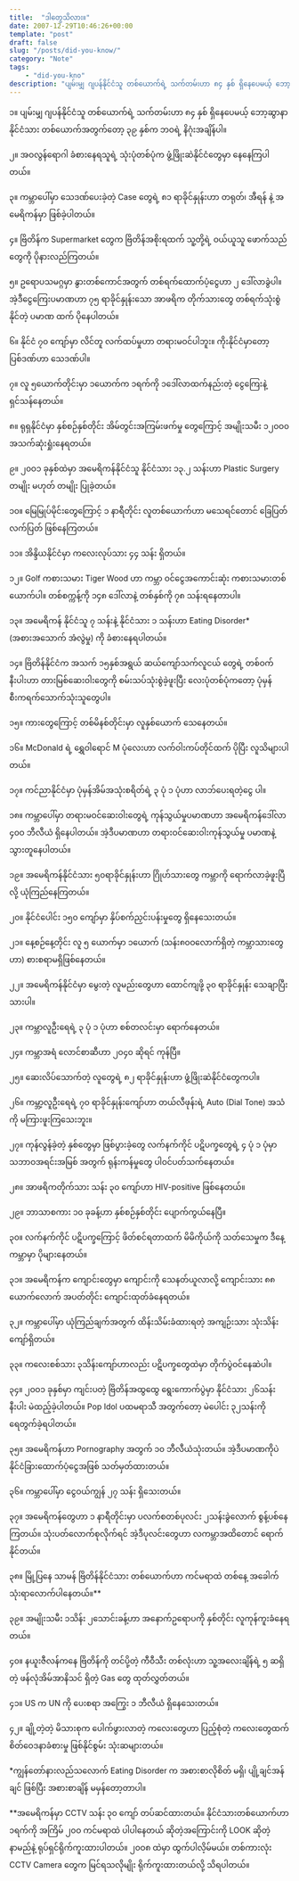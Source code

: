 ```yaml
---
title:  "ဒါတွေသိလား။"
date: 2007-12-29T10:46:26+00:00
template: "post"  
draft: false  
slug: "/posts/did-you-know/"  
category: "Note"
tags:
    - "did-you-kno"
description: "ပျမ်းမျှ ဂျပန်နိုင်ငံသူ တစ်ယောက်ရဲ့ သက်တမ်းဟာ ၈၄ နှစ် ရှိနေပေမယ့် ဘော့ဆွာနာနိုင်ငံသား တစ်ယောက်အတွက်တော့ ၃၉ နှစ်က ဘဝရဲ့ နိဂုံးအချိန်ပါ။ ..."
---
```


၁။ ပျမ်းမျှ ဂျပန်နိုင်ငံသူ တစ်ယောက်ရဲ့ သက်တမ်းဟာ ၈၄ နှစ် ရှိနေပေမယ့် ဘော့ဆွာနာနိုင်ငံသား တစ်ယောက်အတွက်တော့ ၃၉ နှစ်က ဘဝရဲ့ နိဂုံးအချိန်ပါ။

၂။ အဝလွန်ရောဂါ ခံစားနေရသူရဲ့ သုံးပုံတစ်ပုံက ဖွံ့ဖြိုးဆဲနိုင်ငံတွေမှာ နေနေကြပါတယ်။

၃။ ကမ္ဘာပေါ်မှာ သေဒဏ်ပေးခဲ့တဲ့ Case တွေရဲ့ ၈၁ ရာခိုင်နှုန်းဟာ တရုတ်၊ အီရန် နဲ့ အမေရိကန်မှာ ဖြစ်ခဲ့ပါတယ်။

၄။ ဗြိတိန်က Supermarket တွေက ဗြိတိန်အစိုးရထက် သူ့တို့ရဲ့ ဝယ်ယူသူ ဖောက်သည်တွေကို ပိုနားလည်ကြတယ်။

၅။ ဥရောပသမဂ္ဂမှာ နွားတစ်ကောင်အတွက် တစ်ရက်ထောက်ပံ့ငွေဟာ ၂ ဒေါ်လာခွဲပါ။ အဲ့ဒီငွေကြေးပမာဏဟာ ၇၅ ရာခိုင်နှုန်းသော အာဖရိက တိုက်သားတွေ တစ်ရက်သုံးစွဲနိုင်တဲ့ ပမာဏ ထက် ပိုနေပါတယ်။

၆။ နိုင်ငံ ၇၀ ကျော်မှာ လိင်တူ လက်ထပ်မှုဟာ တရားမဝင်ပါဘူး။ ကိုးနိုင်ငံမှာတော့ ပြစ်ဒဏ်ဟာ သေဒဏ်ပါ။

၇။ လူ ၅ယောက်တိုင်းမှာ ၁ယောက်က ၁ရက်ကို ၁ဒေါ်လာထက်နည်းတဲ့ ငွေကြေးနဲ့ ရှင်သန်နေတယ်။

၈။ ရုရှနိုင်ငံမှာ နှစ်စဉ်နှစ်တိုင်း အိမ်တွင်းအကြမ်းဖက်မှု တွေကြောင့် အမျိုးသမီး ၁၂၀ဝ၀ အသက်ဆုံးရှုံးနေရတယ်။

၉။ ၂၀ဝ၁ ခုနှစ်ထဲမှာ အမေရိကန်နိုင်ငံသူ နိုင်ငံသား ၁၃.၂ သန်းဟာ Plastic Surgery တမျိုး မဟုတ် တမျိုး ပြုခဲ့တယ်။

၁၀။ မြေမြုပ်မိုင်းတွေကြောင့် ၁ နာရီတိုင်း လူတစ်ယောက်ဟာ မသေရင်တောင် ခြေပြတ်လက်ပြတ် ဖြစ်နေကြတယ်။

၁၁။ အိန္ဒိယနိုင်ငံမှာ ကလေးလုပ်သား ၄၄ သန်း ရှိတယ်။

၁၂။ Golf ကစားသမား Tiger Wood ဟာ ကမ္ဘာ ဝင်ငွေအကောင်းဆုံး ကစားသမားတစ်ယောက်ပါ။ တစ်စက္ကန့်ကို ၁၄၈ ဒေါ်လာနဲ့ တစ်နှစ်ကို ၇၈ သန်းရနေတာပါ။

၁၃။ အမေရိကန် နိုင်ငံသူ ၇ သန်းနဲ့ နိုင်ငံသား ၁ သန်းဟာ Eating Disorder* (အစားအသောက် အံလွဲမှု) ကို ခံစားနေရပါတယ်။

၁၄။ ဗြိတိန်နိုင်ငံက အသက် ၁၅နှစ်အရွယ် ဆယ်ကျော်သက်လူငယ် တွေရဲ့ တစ်ဝက်နီးပါးဟာ တားမြစ်ဆေးဝါးတွေကို စမ်းသပ်သုံးစွဲခဲ့ဖူးပြီး လေးပုံတစ်ပုံကတော့ ပုံမှန် စီးကရက်သောက်သုံးသူတွေပါ။

၁၅။ ကားတွေကြောင့် တစ်မိနစ်တိုင်းမှာ လူနှစ်ယောက် သေနေတယ်။

၁၆။ McDonald ရဲ့ ရွှေဝါရောင် M ပုံလေးဟာ လက်ဝါးကပ်တိုင်ထက် ပိုပြီး လူသိများပါတယ်။

၁၇။ ကင်ညာနိုင်ငံမှာ ပုံမှန်အိမ်အသုံးစရိတ်ရဲ့ ၃ ပုံ ၁ ပုံဟာ လာဘ်ပေးရတဲ့ငွေ ပါ။

၁၈။ ကမ္ဘာပေါ်မှာ တရားမဝင်ဆေးဝါးတွေရဲ့ ကုန်သွယ်မှုပမာဏဟာ အမေရိကန်ဒေါ်လာ ၄၀ဝ ဘီလီယံ ရှိနေပါတယ်။ အဲ့ဒီပမာဏဟာ တရားဝင်ဆေးဝါးကုန်သွယ်မှု ပမာဏနဲ့ သွားတူနေပါတယ်။

၁၉။ အမေရိကန်နိုင်ငံသား ၅၀ရာခိုင်နှုန်းဟာ ဂြိုဟ်သားတွေ ကမ္ဘာကို ရောက်လာခဲ့ဖူးပြီလို့ ယုံကြည်နေကြတယ်။

၂၀။ နိုင်ငံပေါင်း ၁၅၀ ကျော်မှာ နှိပ်စက်ညှင်းပန်းမှုတွေ ရှိနေသေးတယ်။

၂၁။ နေ့စဉ်နေ့တိုင်း လူ ၅ ယောက်မှာ ၁ယောက် (သန်း၈၀ဝလောက်ရှိတဲ့ ကမ္ဘာသားတွေဟာ) စားစရာမရှိဖြစ်နေတယ်။

၂၂။ အမေရိကန်နိုင်ငံမှာ မွေးတဲ့ လူမည်းတွေဟာ ထောင်ကျဖို့ ၃၀ ရာခိုင်နှုန်း သေချာပြီးသားပါ။

၂၃။ ကမ္ဘာလူဦးရေရဲ့ ၃ ပုံ ၁ ပုံဟာ စစ်တလင်းမှာ ရောက်နေတယ်။

၂၄။ ကမ္ဘာအရံ လောင်စာဆီဟာ ၂၀၄၀ ဆိုရင် ကုန်ပြီ။

၂၅။ ဆေးလိပ်သောက်တဲ့ လူတွေရဲ့ ၈၂ ရာခိုင်နှုန်းဟာ ဖွံ့ဖြိုးဆဲနိုင်ငံတွေကပါ။

၂၆။ ကမ္ဘာ့လူဦးရေရဲ့ ၇၀ ရာခိုင်နှုန်းကျော်ဟာ တယ်လီဖုန်းရဲ့ Auto (Dial Tone) အသံကို မကြားဖူးကြသေးဘူး။

၂၇။ ကုန်လွန်ခဲ့တဲ့ နှစ်တွေမှာ ဖြစ်ပွားခဲ့တွေ လက်နက်ကိုင် ပဋိပက္ခတွေရဲ့ ၄ ပုံ ၁ ပုံမှာ သဘာဝအရင်းအမြစ် အတွက် ရုန်းကန်မှုတွေ ပါဝင်ပတ်သက်နေတယ်။

၂၈။ အာဖရိကတိုက်သား သန်း ၃၀ ကျော်ဟာ HIV-positive ဖြစ်နေတယ်။

၂၉။ ဘာသာစကား ၁၀ ခုခန့်ဟာ နှစ်စဉ်နှစ်တိုင်း ပျောက်ကွယ်နေပြီ။

၃၀။ လက်နက်ကိုင် ပဋိပက္ခကြောင့် ဖိတ်စင်ရတာထက် မိမိကိုယ်ကို သတ်သေမှုက ဒီနေ့ကမ္ဘာမှာ ပိုများနေတယ်။

၃၁။ အမေရိကန်က ကျောင်းတွေမှာ ကျောင်းကို သေနတ်ယူလာလို့ ကျောင်းသား ၈၈ ယောက်လောက် အပတ်တိုင်း ကျောင်းထုတ်ခံနေရတယ်။

၃၂။ ကမ္ဘာပေါ်မှာ ယုံကြည်ချက်အတွက် ထိန်းသိမ်းခံထားရတဲ့ အကျဉ်းသား သုံးသိန်းကျော်ရှိတယ်။

၃၃။ ကလေးစစ်သား ၃သိန်းကျော်ဟာလည်း ပဋိပက္ခတွေထဲမှာ တိုက်ပွဲဝင်နေဆဲပါ။

၃၄။ ၂၀ဝ၁ ခုနှစ်မှာ ကျင်းပတဲ့ ဗြိတိန်အထွထွေ ရွေးကောက်ပွဲမှာ နိုင်ငံသား ၂၆သန်းနီးပါး မဲထည့်ခဲ့ပါတယ်။ Pop Idol ပထမရာသီ အတွက်တော့ မဲပေါင်း ၃၂သန်းကို ရေတွက်ခဲ့ရပါတယ်။

၃၅။ အမေရိကန်ဟာ Pornography အတွက် ၁၀ ဘီလီယံသုံးတယ်။ အဲ့ဒီပမာဏကိုပဲ နိုင်ငံခြားထောက်ပံ့ငွေအဖြစ် သတ်မှတ်ထားတယ်။

၃၆။ ကမ္ဘာပေါ်မှာ ငွေဝယ်ကျွန် ၂၇ သန်း ရှိသေးတယ်။

၃၇။ အမေရိကန်တွေဟာ ၁ နာရီတိုင်းမှာ ပလက်စတစ်ပုလင်း ၂သန်းခွဲလောက် စွန့်ပစ်နေကြတယ်။ သုံးပတ်လောက်စုလိုက်ရင် အဲ့ဒီပုလင်းတွေဟာ လကမ္ဘာအထိတောင် ရောက်နိုင်တယ်။

၃၈။ မြို့ပြနေ သာမန် ဗြိတိန်နိုင်ငံသား တစ်ယောက်ဟာ ကင်မရာထဲ တစ်နေ့ အခေါက် သုံးရာလောက်ပါနေတယ်။**

၃၉။ အမျိုးသမီး ၁သိန်း ၂သောင်းခန့်ဟာ အနောက်ဥရောပကို နှစ်တိုင်း လူကုန်ကူးခံနေရတယ်။

၄၀။ နယူးဇီလန်ကနေ ဗြိတိန်ကို တင်ပို့တဲ့ ကီဝီသီး တစ်လုံးဟာ သူ့အလေးချိန်ရဲ့ ၅ ဆရှိတဲ့ ဖန်လုံအိမ်အာနိသင် ရှိတဲ့ Gas တွေ ထုတ်လွှတ်တယ်။

၄၁။ US က UN ကို ပေးစရာ အကြွေး ၁ ဘီလီယံ ရှိနေသေးတယ်။

၄၂။ ချို့တဲ့တဲ့ မိသားစုက ပေါက်ဖွားလာတဲ့ ကလေးတွေဟာ ပြည့်စုံတဲ့ ကလေးတွေထက် စိတ်ဝေဒနာခံစားမှု ဖြစ်နိုင်စွမ်း သုံးဆများတယ်။

*ကျွန်တော်နားလည်သလောက် Eating Disorder က အစားစာလိုစိတ် မရှိ၊ ပျို့ချင်အန်ချင် ဖြစ်ပြီး အစားစာချိန် မမှန်တော့တာပါ။

**အမေရိကန်မှာ CCTV သန်း ၃၀ ကျော် တပ်ဆင်ထားတယ်။ နိုင်ငံသားတစ်ယောက်ဟာ ၁ရက်ကို အကြိမ် ၂၀ဝ ကင်မရာထဲ ပါပါနေတယ် ဆိုတဲ့အကြောင်းကို LOOK ဆိုတဲ့ နာမည်နဲ့ ရုပ်ရှင်ရိုက်ကူးထားပါတယ်။ ၂၀ဝ၈ ထဲမှာ ထွက်ပါလိ့မ်မယ်။ တစ်ကားလုံး CCTV Camera တွေက မြင်ရသလိုမျိုး ရိုက်ကူးထားတယ်လို့ သိရပါတယ်။
